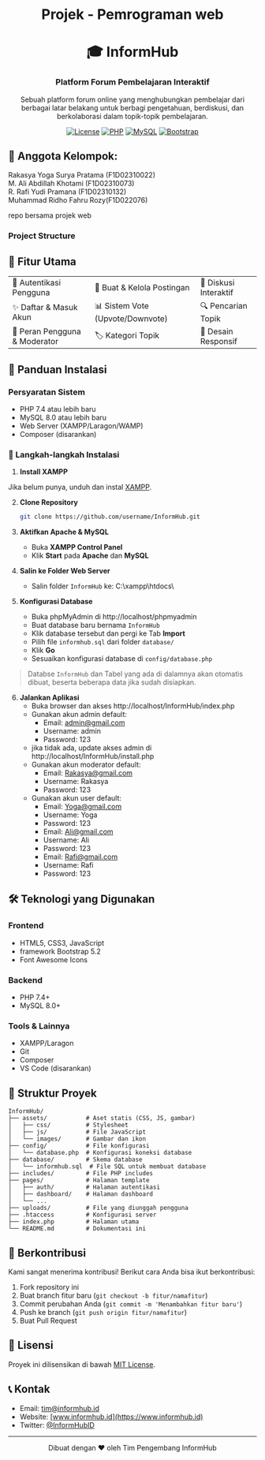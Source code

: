 <div align="center">
    <h1>Projek - Pemrograman web</h1>
    <h1>🎓 InformHub</h1>
    <h3>Platform Forum Pembelajaran Interaktif</h3>
    <p>Sebuah platform forum online yang menghubungkan pembelajar dari berbagai latar belakang untuk berbagi pengetahuan, berdiskusi, dan berkolaborasi dalam topik-topik pembelajaran.</p>

[![License](https://img.shields.io/badge/License-MIT-blue.svg)](https://opensource.org/licenses/MIT)
[![PHP](https://img.shields.io/badge/PHP-7.4%2B-777BB4?logo=php)](https://www.php.net/)
[![MySQL](https://img.shields.io/badge/MySQL-8.0-4479A1?logo=mysql&logoColor=white)](https://www.mysql.com/)
[![Bootstrap](https://img.shields.io/badge/Bootstrap-5.2-7952B3?logo=bootstrap)](https://getbootstrap.com/)
</div>

<div align="start">
    <h2>👨 Anggota Kelompok:</h2>
    <ul style="list-style: none; padding-left: 0;">
        <li>Rakasya Yoga Surya Pratama (F1D02310022)</li>
        <li>M. Ali Abdillah Khotami (F1D02310073)</li>
        <li>R. Rafi Yudi Pramana (F1D02310132)</li>
        <li>Muhammad Ridho Fahru Rozy(F1D022076)</li>
    </ul>
    <p>repo bersama projek web </p>
</div>


### Project Structure

## 🌟 Fitur Utama

<div align="center">
  <table>
    <tr>
      <td>🔐 Autentikasi Pengguna</td>
      <td>📝 Buat & Kelola Postingan</td>
      <td>💬 Diskusi Interaktif</td>
    </tr>
    <tr>
      <td>✨ Daftar & Masuk Akun</td>
      <td>📊 Sistem Vote (Upvote/Downvote)</td>
      <td>🔍 Pencarian Topik</td>
    </tr>
    <tr>
      <td>👥 Peran Pengguna & Moderator</td>
      <td>🏷️ Kategori Topik</td>
      <td>📱 Desain Responsif</td>
    </tr>
  </table>
</div>

## 🚀 Panduan Instalasi

### Persyaratan Sistem
- PHP 7.4 atau lebih baru
- MySQL 8.0 atau lebih baru
- Web Server (XAMPP/Laragon/WAMP)
- Composer (disarankan)

### 💽 Langkah-langkah Instalasi

1. **Install XAMPP**

Jika belum punya, unduh dan instal [XAMPP](https://www.apachefriends.org/index.html).

2. **Clone Repository**
   ```bash
   git clone https://github.com/username/InformHub.git
   ```

3. **Aktifkan Apache & MySQL**
    - Buka **XAMPP Control Panel**
    - Klik **Start** pada **Apache** dan **MySQL**

4. **Salin ke Folder Web Server**
    - Salin folder `InformHub` ke: C:\xampp\htdocs\

5. **Konfigurasi Database**

   - Buka phpMyAdmin di http://localhost/phpmyadmin
   - Buat database baru bernama `InformHub`
   - Klik database tersebut dan pergi ke Tab **Import**
   - Pilih file `informhub.sql` dari folder `database/`
   - Klik **Go**
   - Sesuaikan konfigurasi database di `config/database.php`
> Databse `InformHub` dan Tabel yang ada di dalamnya akan otomatis dibuat, beserta beberapa data jika sudah disiapkan.

6. **Jalankan Aplikasi**
    - Buka browser dan akses http://localhost/InformHub/index.php
    - Gunakan akun admin default:
        - Email: admin@gmail.com
        - Username: admin
        - Password: 123
    - jika tidak ada, update akses admin di http://localhost/InformHub/install.php
    - Gunakan akun moderator default:
        - Email: Rakasya@gmail.com
        - Username: Rakasya
        - Password: 123
    - Gunakan akun user default:
        - Email: Yoga@gmail.com
        - Username: Yoga
        - Password: 123
        - Email: Ali@gmail.com
        - Username: Ali
        - Password: 123
        - Email: Rafi@gmail.com
        - Username: Rafi
        - Password: 123


## 🛠 Teknologi yang Digunakan

### Frontend
- HTML5, CSS3, JavaScript
- framework Bootstrap 5.2
- Font Awesome Icons

### Backend
- PHP 7.4+
- MySQL 8.0+

### Tools & Lainnya
- XAMPP/Laragon
- Git
- Composer
- VS Code (disarankan)

## 📂 Struktur Proyek

```
InformHub/
├── assets/           # Aset statis (CSS, JS, gambar)
│   ├── css/          # Stylesheet
│   ├── js/           # File JavaScript
│   └── images/       # Gambar dan ikon
├── config/           # File konfigurasi
│   └── database.php  # Konfigurasi koneksi database
├── database/         # Skema database
│   └── informhub.sql  # File SQL untuk membuat database
├── includes/         # File PHP includes
├── pages/            # Halaman template
│   ├── auth/         # Halaman autentikasi
│   ├── dashboard/    # Halaman dashboard
│   └── ...
├── uploads/          # File yang diunggah pengguna
├── .htaccess         # Konfigurasi server
├── index.php         # Halaman utama
└── README.md         # Dokumentasi ini
```

## 🤝 Berkontribusi

Kami sangat menerima kontribusi! Berikut cara Anda bisa ikut berkontribusi:

1. Fork repository ini
2. Buat branch fitur baru (`git checkout -b fitur/namafitur`)
3. Commit perubahan Anda (`git commit -m 'Menambahkan fitur baru'`)
4. Push ke branch (`git push origin fitur/namafitur`)
5. Buat Pull Request

## 📝 Lisensi

Proyek ini dilisensikan di bawah [MIT License](LICENSE).

## 📞 Kontak

- Email: tim@informhub.id
- Website: [www.informhub.id](https://www.informhub.id)
- Twitter: [@InformHubID](https://twitter.com/InformHubID)

---

<div align="center">
  Dibuat dengan ❤️ oleh Tim Pengembang InformHub
</div>
